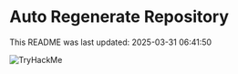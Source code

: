 # Auto Regenerate Repository

This README was last updated: 2025-03-31 06:41:50

 ![TryHackMe](https://tryhackme.com/badge/533634)